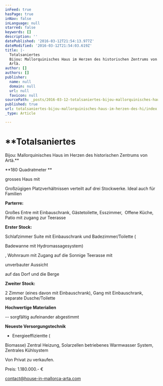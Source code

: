 ```yaml
---
inFeed: true
hasPage: true
inNav: false
inLanguage: null
starred: false
keywords: []
description: ''
datePublished: '2016-03-12T21:54:13.977Z'
dateModified: '2016-03-12T21:54:03.619Z'
title: |-
  Totalsaniertes
  Bijou: Mallorquinisches Haus im Herzen des historischen Zentrums von
  Artà.
author: []
authors: []
publisher:
  name: null
  domain: null
  url: null
  favicon: null
sourcePath: _posts/2016-03-12-totalsaniertes-bijou-mallorquinisches-haus-im-herzen-des-hi.md
published: true
url: totalsaniertes-bijou-mallorquinisches-haus-im-herzen-des-hi/index.html
_type: Article

---
```

# **Totalsaniertes
Bijou: Mallorquinisches Haus im Herzen des historischen Zentrums von
Artà.**

**180
Quadratmeter **

grosses
Haus mit 

Großzügigen
Platzverhältnissen verteilt auf drei Stockwerke. Ideal auch für
Familien

**Parterre:**

Großes Entre mit Einbauschrank, Gästetoilette, Esszimmer,  Offene
Küche, Patio mit zugang zur Teerasse

**Erster
Stock:**

Schlafzimmer Suite mit Einbauschrank und Badezimmer/Toilette
(

Badewanne
mit Hydromassagesystem)

,
Wohnraum mit Zugang auf die Sonnige Teerasse mit 

unverbauter
Aussicht

auf das Dorf und die Berge

**Zweiter
Stock:**

2 Zimmer (eines davon mit Einbauschrank), Gang mit Einbauschrank,
separate Dusche/Toilette

**Hochwertige
Materialien**

-- sorgfältig aufeinander abgestimmt

**Neueste
Versorgungstechnik**

- Energieeffizientte (

Biomasse)
Zentral Heizung, Solarzellen betriebenes Warmwasser System, Zentrales
Kühlsystem

Von
Privat zu verkaufen. 

Preis:
1.180.000.- €

contact@house-in-mallorca-arta.com